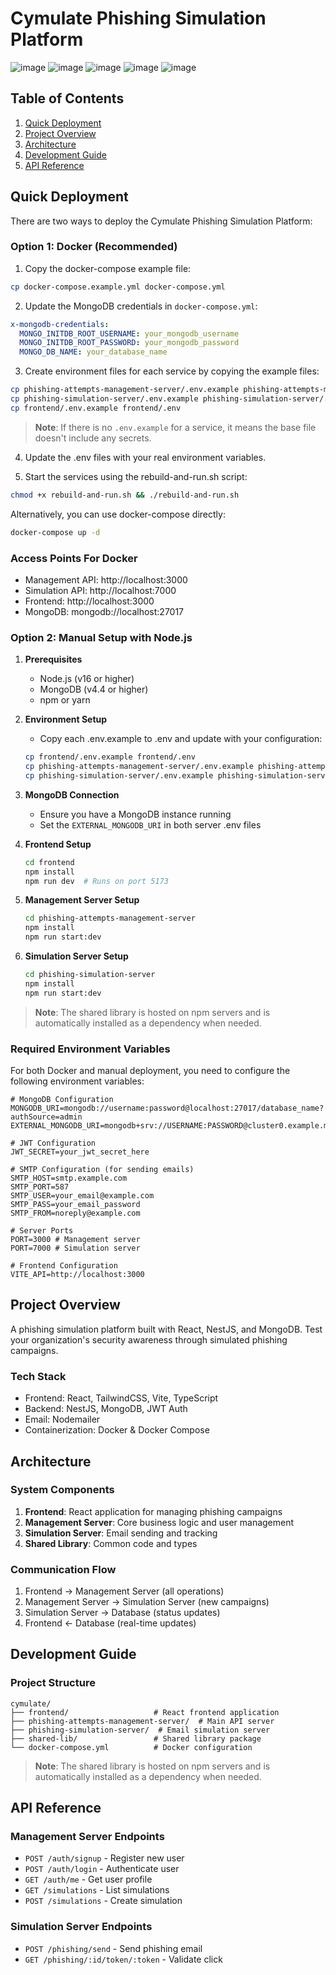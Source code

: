 # Cymulate Phishing Simulation Platform
![image](https://github.com/user-attachments/assets/2a49a9ac-7f91-48fd-b647-489bfe8dde5b)
![image](https://github.com/user-attachments/assets/f66865cd-c497-4e32-8a46-d8d51fe5dafe)
![image](https://github.com/user-attachments/assets/caa9647b-b511-403c-aa3e-7ba365bf3d25)
![image](https://github.com/user-attachments/assets/b89bcb60-7c21-4de1-a945-fe19ae3d3d40)
![image](https://github.com/user-attachments/assets/82d4f08b-7f4a-47f0-8017-15f51052d755)

## Table of Contents
1. [Quick Deployment](#quick-deployment)
2. [Project Overview](#project-overview)
3. [Architecture](#architecture)
4. [Development Guide](#development-guide)
5. [API Reference](#api-reference)

## Quick Deployment

There are two ways to deploy the Cymulate Phishing Simulation Platform:

### Option 1: Docker (Recommended)

1. Copy the docker-compose example file:
```bash
cp docker-compose.example.yml docker-compose.yml
```

2. Update the MongoDB credentials in `docker-compose.yml`:
```yaml
x-mongodb-credentials:
  MONGO_INITDB_ROOT_USERNAME: your_mongodb_username
  MONGO_INITDB_ROOT_PASSWORD: your_mongodb_password
  MONGO_DB_NAME: your_database_name
```

3. Create environment files for each service by copying the example files:
```bash
cp phishing-attempts-management-server/.env.example phishing-attempts-management-server/.env
cp phishing-simulation-server/.env.example phishing-simulation-server/.env
cp frontend/.env.example frontend/.env
```

> **Note**: If there is no `.env.example` for a service, it means the base file doesn't include any secrets.

4. Update the .env files with your real environment variables.

5. Start the services using the rebuild-and-run.sh script:
```bash
chmod +x rebuild-and-run.sh && ./rebuild-and-run.sh
```

Alternatively, you can use docker-compose directly:
```bash
docker-compose up -d
```

### Access Points For Docker
- Management API: http://localhost:3000
- Simulation API: http://localhost:7000
- Frontend: http://localhost:3000
- MongoDB: mongodb://localhost:27017

### Option 2: Manual Setup with Node.js

1. **Prerequisites**
   - Node.js (v16 or higher)
   - MongoDB (v4.4 or higher)
   - npm or yarn

2. **Environment Setup**
   - Copy each .env.example to .env and update with your configuration:
   ```bash
   cp frontend/.env.example frontend/.env
   cp phishing-attempts-management-server/.env.example phishing-attempts-management-server/.env
   cp phishing-simulation-server/.env.example phishing-simulation-server/.env
   ```

3. **MongoDB Connection**
   - Ensure you have a MongoDB instance running
   - Set the `EXTERNAL_MONGODB_URI` in both server .env files

4. **Frontend Setup**
   ```bash
   cd frontend
   npm install
   npm run dev  # Runs on port 5173
   ```

5. **Management Server Setup**
   ```bash
   cd phishing-attempts-management-server
   npm install
   npm run start:dev
   ```

6. **Simulation Server Setup**
   ```bash
   cd phishing-simulation-server
   npm install
   npm run start:dev
   ```

> **Note**: The shared library is hosted on npm servers and is automatically installed as a dependency when needed.

### Required Environment Variables

For both Docker and manual deployment, you need to configure the following environment variables:

```env
# MongoDB Configuration
MONGODB_URI=mongodb://username:password@localhost:27017/database_name?authSource=admin
EXTERNAL_MONGODB_URI=mongodb+srv://USERNAME:PASSWORD@cluster0.example.mongodb.net/DBNAME

# JWT Configuration
JWT_SECRET=your_jwt_secret_here

# SMTP Configuration (for sending emails)
SMTP_HOST=smtp.example.com
SMTP_PORT=587
SMTP_USER=your_email@example.com
SMTP_PASS=your_email_password
SMTP_FROM=noreply@example.com

# Server Ports
PORT=3000 # Management server
PORT=7000 # Simulation server

# Frontend Configuration
VITE_API=http://localhost:3000
```

## Project Overview

A phishing simulation platform built with React, NestJS, and MongoDB. Test your organization's security awareness through simulated phishing campaigns.

### Tech Stack
- Frontend: React, TailwindCSS, Vite, TypeScript
- Backend: NestJS, MongoDB, JWT Auth
- Email: Nodemailer
- Containerization: Docker & Docker Compose

## Architecture

### System Components
1. **Frontend**: React application for managing phishing campaigns
2. **Management Server**: Core business logic and user management
3. **Simulation Server**: Email sending and tracking
4. **Shared Library**: Common code and types

### Communication Flow
1. Frontend → Management Server (all operations)
2. Management Server → Simulation Server (new campaigns)
3. Simulation Server → Database (status updates)
4. Frontend ← Database (real-time updates)

## Development Guide

### Project Structure
```
cymulate/
├── frontend/                   # React frontend application
├── phishing-attempts-management-server/  # Main API server
├── phishing-simulation-server/  # Email simulation server
├── shared-lib/                 # Shared library package
└── docker-compose.yml          # Docker configuration
```

> **Note**: The shared library is hosted on npm servers and is automatically installed as a dependency when needed.

## API Reference

### Management Server Endpoints
- `POST /auth/signup` - Register new user
- `POST /auth/login` - Authenticate user
- `GET /auth/me` - Get user profile
- `GET /simulations` - List simulations
- `POST /simulations` - Create simulation

### Simulation Server Endpoints
- `POST /phishing/send` - Send phishing email
- `GET /phishing/:id/token/:token` - Validate click
